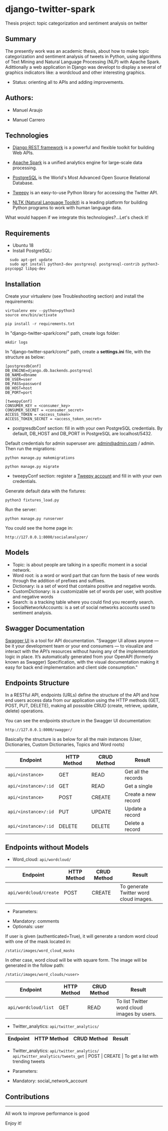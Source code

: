 # django-twitter-spark
Thesis project: topic categorization and sentiment analysis on twitter

Summary
---------------
The presently work was an academic thesis, about how to make topic categorization and sentiment analysis of tweets in Python, using algorithms of Text Mining and Natural Language Processing (NLP) with Apache Spark. Adittionally a web application in Django was developt to display a several of graphics indicators like: a wordcloud and other interesting graphics.

* Status: orienting all to APIs and adding improvements.

Authors:
---------------
- Manuel Araujo

- Manuel Carrero

## Technologies
- [Django REST framework](https://www.django-rest-framework.org/) is a powerful and flexible toolkit for building Web APIs.

- [Apache Spark](https://spark.apache.org/) is a unified analytics engine for large-scale data processing.

- [PostgreSQL](https://www.postgresql.org/) is the World's Most Advanced Open Source Relational Database.

- [Tweepy](https://www.tweepy.org/) is an easy-to-use Python library for accessing the Twitter API.

- [NLTK (Natural Language Toolkit)](https://www.nltk.org/) is a leading platform for building Python programs to work with human language data.

What would happen if we integrate this technologies?...Let's check it!

## Requirements
- Ubuntu 18
- Install PostgreSQL:
```
  sudo apt-get update
  sudo apt install python3-dev postgresql postgresql-contrib python3-psycopg2 libpq-dev
```
## Installation

Create your virtualenv (see Troubleshooting section) and install the requirements:

	virtualenv env --python=python3
	source env/bin/activate

	pip install -r requirements.txt

In "django-twitter-spark/core/" path, create logs folder:

	mkdir logs

In "django-twitter-spark/core/" path, create a **settings.ini** file, with the structure as below:

	[postgresdbConf]
	DB_ENGINE=django.db.backends.postgresql
	DB_NAME=dbname
	DB_USER=user
	DB_PASS=password
	DB_HOST=host
	DB_PORT=port

	[tweepyConf]
	CONSUMER_KEY = <consumer_key>
	CONSUMER_SECRET = <consumer_secret>
	ACCESS_TOKEN = <access_token>
	ACCESS_TOKEN_SECRET = <access_token_secret>

- postgresdbConf section: fill in with your own PostgreSQL credentials. By default, DB_HOST and DB_PORT in PostgreSQL are localhost/5432.

Default credentials for admin superuser are: admin@admin.com / admin. Then run the migrations:

	python manage.py makemigrations

	python manage.py migrate

- tweepyConf section: register a [Tweepy account](https://developer.twitter.com/en/apply-for-access) and fill in with your own credentials.

Generate default data with the fixtures:

	python3 fixtures_load.py

Run the server:

	python manage.py runserver

You could see the home page in:

	http://127.0.0.1:8000/socialanalyzer/

## Models

* Topic: is about people are talking in a specific moment in a social network.
* Word root: is a word or word part that can form the basis of new words through the addition of prefixes and suffixes.
* Dictionary: is a set of word that contains positive and negative words.
* CustomDictionary: is a customizable set of words per user, with positive and negative words
* Search: is a tracking table where you could find you recently search.
* SocialNetworkAccounts: is a set of social networks accounts used to sentiment analysis.

## Swagger Documentation

[Swagger UI](https://swagger.io/tools/swagger-ui/) is a tool for API documentation. "Swagger UI allows anyone — be it your development team or your end consumers — to visualize and interact with the API’s resources without having any of the implementation logic in place. It’s automatically generated from your OpenAPI (formerly known as Swagger) Specification, with the visual documentation making it easy for back end implementation and client side consumption."

## Endpoints Structure

In a RESTful API, endpoints (URLs) define the structure of the API and how end users access data from our application using the HTTP methods (GET, POST, PUT, DELETE), making all posssible CRUD (create, retrieve, update, delete) operations.

You can see the endpoints structure in the Swagger UI documentation:
	
	http://127.0.0.1:8000/swagger/

Basically the structure is as below for all the main instances (User, Dictionaries, Custom Dictionaries, Topics and Word roots)

Endpoint |HTTP Method | CRUD Method | Result
-- | -- |-- |--
`api/<instance>` | GET | READ | Get all the <instance> records
`api/<instance>/:id` | GET | READ | Get a single <instance>
`api/<instance>`| POST | CREATE | Create a new <instance> record
`api/<instance>/:id` | PUT | UPDATE | Update a <instance> record
`api/<instance>/:id` | DELETE | DELETE | Delete a <instance> record

## Endpoints without Models

* Word_cloud: `api/wordcloud/`

Endpoint |HTTP Method | CRUD Method | Result
-- | -- |-- |--
`api/wordcloud/create` | POST | CREATE | To generate Twitter word cloud images.

* Parameters:
- Mandatory: comments
- Optionals: user

If user is given (authenticated=True), it will generate a random word cloud with one of the mask located in:

	/static/images/word_cloud_masks

In other case, word cloud will be with square form. The image will be generated in the follow path:

	/static/images/word_clouds/<user>

Endpoint |HTTP Method | CRUD Method | Result
-- | -- |-- |--
`api/wordcloud/list` | GET | READ | To list Twitter word cloud images by users.

* Twitter_analytics: `api/twitter_analytics/`

Endpoint |HTTP Method | CRUD Method | Result
-- | -- |-- |--
* Twitter_analytics: `api/twitter_analytics/`
`api/twitter_analytics/tweets_get` | POST | CREATE | To get a list with trending tweets

* Parameters:
- Mandatory: social_network_account

## Contributions
------------------------

All work to improve performance is good

Enjoy it!
